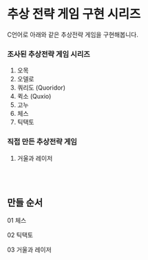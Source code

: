 # 추상 전략 게임 구현 시리즈
C언어로 아래와 같은 추상전략 게임을 구현해봅니다.

### 조사된 추상전략 게임 시리즈
1. 오목
2. 오델로
3. 쿼리도 (Quoridor)
4. 퀵소 (Quxio)
5. 고누
6. 체스
7. 틱택토

### 직접 만든 추상전략 게임
1. 거울과 레이저

<br><br>

## 만들 순서

01 체스

02 틱택토

03 거울과 레이저
